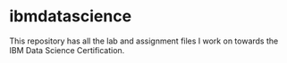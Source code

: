 # ibmdatascience
This repository has all the lab and assignment files I work on towards the IBM Data Science Certification.
